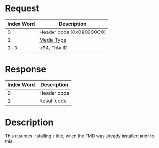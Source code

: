 # Request

| Index Word | Description                                            |
|------------|--------------------------------------------------------|
| 0          | Header code \[0x080600C0\]                             |
| 1          | [Media Type](Filesystem_services#MediaType "wikilink") |
| 2-3        | u64, Title ID                                          |

# Response

| Index Word | Description |
|------------|-------------|
| 0          | Header code |
| 1          | Result code |

# Description

This resumes installing a title, when the TMD was already installed
prior to this.